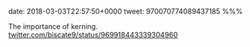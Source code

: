 date: 2018-03-03T22:57:50+0000
tweet: 970070774089437185
%%%

The importance of kerning. [twitter.com/biscate9/status/969918443339304960](https://twitter.com/biscate9/status/969918443339304960)
